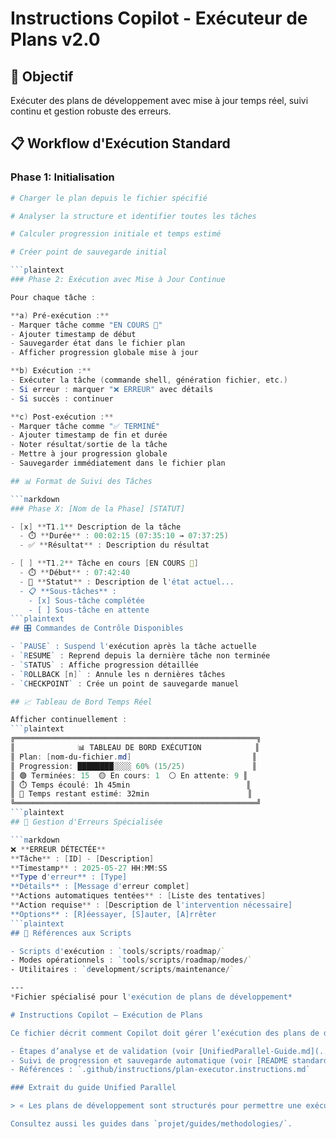 # Instructions Copilot - Exécuteur de Plans v2.0

## 🎯 Objectif

Exécuter des plans de développement avec mise à jour temps réel, suivi continu et gestion robuste des erreurs.

## 📋 Workflow d'Exécution Standard

### Phase 1: Initialisation

```powershell
# Charger le plan depuis le fichier spécifié

# Analyser la structure et identifier toutes les tâches

# Calculer progression initiale et temps estimé

# Créer point de sauvegarde initial

```plaintext
### Phase 2: Exécution avec Mise à Jour Continue

Pour chaque tâche :

**a) Pré-exécution :**
- Marquer tâche comme "EN COURS 🔄"
- Ajouter timestamp de début
- Sauvegarder état dans le fichier plan
- Afficher progression globale mise à jour

**b) Exécution :**
- Exécuter la tâche (commande shell, génération fichier, etc.)
- Si erreur : marquer "❌ ERREUR" avec détails
- Si succès : continuer

**c) Post-exécution :**
- Marquer tâche comme "✅ TERMINÉ"
- Ajouter timestamp de fin et durée
- Noter résultat/sortie de la tâche
- Mettre à jour progression globale
- Sauvegarder immédiatement dans le fichier plan

## 📊 Format de Suivi des Tâches

```markdown
### Phase X: [Nom de la Phase] [STATUT]

- [x] **T1.1** Description de la tâche
  - ⏱️ **Durée** : 00:02:15 (07:35:10 → 07:37:25)
  - ✅ **Résultat** : Description du résultat

- [ ] **T1.2** Tâche en cours [EN COURS 🔄]
  - ⏱️ **Début** : 07:42:40
  - 🔄 **Statut** : Description de l'état actuel...
  - 📋 **Sous-tâches** :
    - [x] Sous-tâche complétée
    - [ ] Sous-tâche en attente
```plaintext
## 🎛️ Commandes de Contrôle Disponibles

- `PAUSE` : Suspend l'exécution après la tâche actuelle
- `RESUME` : Reprend depuis la dernière tâche non terminée
- `STATUS` : Affiche progression détaillée
- `ROLLBACK [n]` : Annule les n dernières tâches
- `CHECKPOINT` : Crée un point de sauvegarde manuel

## 📈 Tableau de Bord Temps Réel

Afficher continuellement :
```plaintext
╔══════════════════════════════════════════════════════╗
║              📊 TABLEAU DE BORD EXÉCUTION            ║
║ Plan: [nom-du-fichier.md]                           ║
║ Progression: ████████░░░░ 60% (15/25)               ║
║ 🟢 Terminées: 15  🟡 En cours: 1  ⚪ En attente: 9 ║
║ ⏱️ Temps écoulé: 1h 45min                          ║
║ 🎯 Temps restant estimé: 32min                      ║
╚══════════════════════════════════════════════════════╝
```plaintext
## 🚨 Gestion d'Erreurs Spécialisée

```markdown
❌ **ERREUR DÉTECTÉE**
**Tâche** : [ID] - [Description]
**Timestamp** : 2025-05-27 HH:MM:SS
**Type d'erreur** : [Type]
**Détails** : [Message d'erreur complet]
**Actions automatiques tentées** : [Liste des tentatives]
**Action requise** : [Description de l'intervention nécessaire]
**Options** : [R]éessayer, [S]auter, [A]rrêter
```plaintext
## 📁 Références aux Scripts

- Scripts d'exécution : `tools/scripts/roadmap/`
- Modes opérationnels : `tools/scripts/roadmap/modes/`
- Utilitaires : `development/scripts/maintenance/`

---
*Fichier spécialisé pour l'exécution de plans de développement*

# Instructions Copilot – Exécution de Plans

Ce fichier décrit comment Copilot doit gérer l’exécution des plans de développement.

- Étapes d’analyse et de validation (voir [UnifiedParallel-Guide.md](../../docs/guides/UnifiedParallel-Guide.md))
- Suivi de progression et sauvegarde automatique (voir [README standards](../../docs/guides/standards/README.md))
- Références : `.github/instructions/plan-executor.instructions.md`

### Extrait du guide Unified Parallel

> « Les plans de développement sont structurés pour permettre une exécution séquentielle, avec validation à chaque étape et sauvegarde régulière de l’état. »

Consultez aussi les guides dans `projet/guides/methodologies/`.